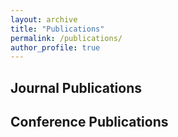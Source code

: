 ```yaml
---
layout: archive
title: "Publications"
permalink: /publications/
author_profile: true
---
```

## Journal Publications

## Conference Publications
